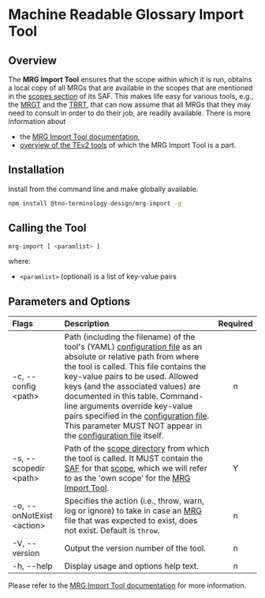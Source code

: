 # Machine Readable Glossary Import Tool

## Overview

The **MRG Import Tool** ensures that the scope within which it is run, obtains a local copy of all MRGs that are available in the scopes that are mentioned in the [scopes section](https://tno-terminology-design.github.io/tev2-specifications/docs/tev2/spec-files/saf#scopes) of its SAF. This makes life easy for various tools, e.g., the [MRGT](https://tno-terminology-design.github.io/mrgt/) and the [TRRT](https://tno-terminology-design.github.io/trrt/), that can now assume that all MRGs that they may need to consult in order to do their job, are readily available. There is more information about

- the [MRG Import Tool documentation](https://tno-terminology-design.github.io/mrg-import/),
- [overview of the TEv2 tools](https://tno-terminology-design.github.io/tev2-specifications/docs/tev2/tev2-overview) of which the MRG Import Tool is a part.

## Installation

Install from the command line and make globally available.

```bash
npm install @tno-terminology-design/mrg-import -g
```

## Calling the Tool

```bash
mrg-import [ <paramlist> ]
```

where:

- `<paramlist>` (optional) is a list of key-value pairs

## Parameters and Options

| Flags                      | Description                                                                                                                                                                                                                                                                                                                                                                                                                                                                               | Required |
| :------------------------- | :---------------------------------------------------------------------------------------------------------------------------------------------------------------------------------------------------------------------------------------------------------------------------------------------------------------------------------------------------------------------------------------------------------------------------------------------------------------------------------------- | :------: |
| -c, --config \<path>       | Path (including the filename) of the tool's (YAML) [configuration file](#configuration-file) as an absolute or relative path from where the tool is called. This file contains the key-value pairs to be used. Allowed keys (and the associated values) are documented in this table. Command-line arguments override key-value pairs specified in the [configuration file](#configuration-file). This parameter MUST NOT appear in the [configuration file](#configuration-file) itself. |    n     |
| -s, --scopedir \<path>     | Path of the [scope directory](@) from which the tool is called. It MUST contain the [SAF](@) for that [scope](@), which we will refer to as the 'own scope' for the [MRG Import Tool](@).                                                                                                                                                                                                                                                                                                 |    Y     |
| -o, --onNotExist \<action> | Specifies the action (i.e., throw, warn, log or ignore) to take in case an [MRG](@) file that was expected to exist, does not exist. Default is `throw`.                                                                                                                                                                                                                                                                                                                                  |    n     |
| -V, --version              | Output the version number of the tool.                                                                                                                                                                                                                                                                                                                                                                                                                                                    |    n     |
| -h, --help                 | Display usage and options help text.                                                                                                                                                                                                                                                                                                                                                                                                                                                      |    n     |

Please refer to the [MRG Import Tool documentation](https://tno-terminology-design.github.io/mrg-import/) for more information.
